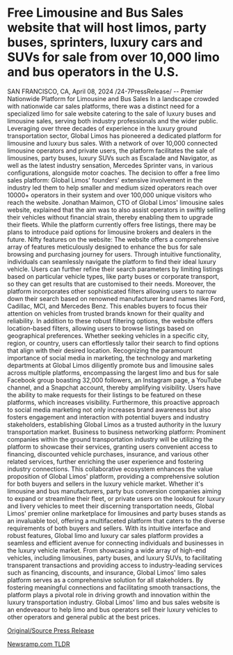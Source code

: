 # Free Limousine and Bus Sales website that will host limos, party buses, sprinters, luxury cars and SUVs for sale from over 10,000 limo and bus operators in the U.S.

SAN FRANCISCO, CA, April 08, 2024 /24-7PressRelease/ -- Premier Nationwide Platform for Limousine and Bus Sales  In a landscape crowded with nationwide car sales platforms, there was a distinct need for a specialized limo for sale website catering to the sale of luxury buses and limousine sales, serving both industry professionals and the wider public. Leveraging over three decades of experience in the luxury ground transportation sector, Global Limos has pioneered a dedicated platform for limousine and luxury bus sales. With a network of over 10,000 connected limousine operators and private users, the platform facilitates the sale of limousines, party buses, luxury SUVs such as Escalade and Navigator, as well as the latest industry sensation, Mercedes Sprinter vans, in various configurations, alongside motor coaches.  The decision to offer a free limo sales platform: Global Limos' founders' extensive involvement in the industry led them to help smaller and medium sized operators reach over 10000+ operators in their system and over 100,000 unique visitors who reach the website. Jonathan Maimon, CTO of Global Limos' limousine sales website, explained that the aim was to also assist operators in swiftly selling their vehicles without financial strain, thereby enabling them to upgrade their fleets. While the platform currently offers free listings, there may be plans to introduce paid options for limousine brokers and dealers in the future.  Nifty features on the website: The website offers a comprehensive array of features meticulously designed to enhance the bus for sale browsing and purchasing journey for users. Through intuitive functionality, individuals can seamlessly navigate the platform to find their ideal luxury vehicle. Users can further refine their search parameters by limiting listings based on particular vehicle types, like party buses or corporate transport, so they can get results that are customised to their needs.  Moreover, the platform incorporates other sophisticated filters allowing users to narrow down their search based on renowned manufacturer brand names like Ford, Cadillac, MCI, and Mercedes Benz. This enables buyers to focus their attention on vehicles from trusted brands known for their quality and reliability.  In addition to these robust filtering options, the website offers location-based filters, allowing users to browse listings based on geographical preferences. Whether seeking vehicles in a specific city, region, or country, users can effortlessly tailor their search to find options that align with their desired location.  Recognizing the paramount importance of social media in marketing, the technology and marketing departments at Global Limos diligently promote bus and limousine sales across multiple platforms, encompassing the largest limo and bus for sale Facebook group boasting 32,000 followers, an Instagram page, a YouTube channel, and a Snapchat account, thereby amplifying visibility. Users have the ability to make requests for their listings to be featured on these platforms, which increases visibility.  Furthermore, this proactive approach to social media marketing not only increases brand awareness but also fosters engagement and interaction with potential buyers and industry stakeholders, establishing Global Limos as a trusted authority in the luxury transportation market.  Business to business networking platform: Prominent companies within the ground transportation industry will be utilizing the platform to showcase their services, granting users convenient access to financing, discounted vehicle purchases, insurance, and various other related services, further enriching the user experience and fostering industry connections. This collaborative ecosystem enhances the value proposition of Global Limos' platform, providing a comprehensive solution for both buyers and sellers in the luxury vehicle market.  Whether it's limousine and bus manufacturers, party bus conversion companies aiming to expand or streamline their fleet, or private users on the lookout for luxury and livery vehicles to meet their discerning transportation needs, Global Limos' premier online marketplace for limousines and party buses stands as an invaluable tool, offering a multifaceted platform that caters to the diverse requirements of both buyers and sellers.  With its intuitive interface and robust features, Global limo and luxury car sales platform provides a seamless and efficient avenue for connecting individuals and businesses in the luxury vehicle market. From showcasing a wide array of high-end vehicles, including limousines, party buses, and luxury SUVs, to facilitating transparent transactions and providing access to industry-leading services such as financing, discounts, and insurance, Global Limos' limo sales platform serves as a comprehensive solution for all stakeholders. By fostering meaningful connections and facilitating smooth transactions, the platform plays a pivotal role in driving growth and innovation within the luxury transportation industry.  Global Limos' limo and bus sales website is an endeveaour to help limo and bus operators sell their luxury vehicles to other operators and general public at the best prices. 

[Original/Source Press Release](https://www.24-7pressrelease.com/press-release/509869/free-limousine-and-bus-sales-website-that-will-host-limos-party-buses-sprinters-luxury-cars-and-suvs-for-sale-from-over-10000-limo-and-bus-operators-in-the-us) 

[Newsramp.com TLDR](https://newsramp.com/None) 